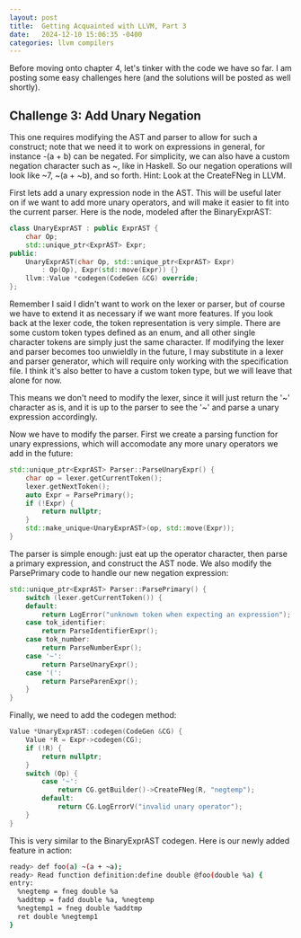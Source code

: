 ```yaml
---
layout: post
title:  Getting Acquainted with LLVM, Part 3
date:   2024-12-10 15:06:35 -0400
categories: llvm compilers
---
```


Before moving onto chapter 4, let's tinker with the code we have so far. I am posting some easy challenges here (and the solutions will be posted as well shortly).

## Challenge 3: Add Unary Negation

This one requires modifying the AST and parser to allow for such a construct; note that we need it to work on expressions in general, for instance -(a + b) can be negated. For simplicity, we can also have a custom negation character such as ~, like in Haskell. So our negation operations will look like ~7, ~(a + ~b), and so forth. Hint: Look at the CreateFNeg in LLVM. 

First lets add a unary expression node in the AST. This will be useful later on if we want to add more unary operators, and will make it easier to fit into the current parser. Here is the node, modeled after the BinaryExprAST: 

```cpp
class UnaryExprAST : public ExprAST {
    char Op;
    std::unique_ptr<ExprAST> Expr;
public:
    UnaryExprAST(char Op, std::unique_ptr<ExprAST> Expr) 
        : Op(Op), Expr(std::move(Expr)) {}
    llvm::Value *codegen(CodeGen &CG) override;
};
```

Remember I said I didn't want to work on the lexer or parser, but of course we have to extend it as necessary if we want more features. If you look back at the lexer code, the token representation is very simple. There are some custom token types defined as an enum, and all other single character tokens are simply just the same character. If modifying the lexer and parser becomes too unwieldly in the future, I may substitute in a lexer and parser generator, which will require only working with the specification file. I think it's also better to have a custom token type, but we will leave that alone for now. 

This means we don't need to modify the lexer, since it will just return the '~' character as is, and it is up to the parser to see the '~' and parse a unary expression accordingly. 

Now we have to modify the parser. First we create a parsing function for unary expressions, which will accomodate any more unary operators we add in the future: 

```cpp
std::unique_ptr<ExprAST> Parser::ParseUnaryExpr() {
    char op = lexer.getCurrentToken();
    lexer.getNextToken();
    auto Expr = ParsePrimary();
    if (!Expr) {
        return nullptr;
    }
    std::make_unique<UnaryExprAST>(op, std::move(Expr));
}
```

The parser is simple enough: just eat up the operator character, then parse a primary expression, and construct the AST node. We also modify the ParsePrimary code to handle our new negation expression:

```cpp
std::unique_ptr<ExprAST> Parser::ParsePrimary() {
    switch (lexer.getCurrentToken()) {
    default:
        return LogError("unknown token when expecting an expression");
    case tok_identifier:
        return ParseIdentifierExpr();
    case tok_number:
        return ParseNumberExpr();
    case '~': 
        return ParseUnaryExpr();
    case '(':
        return ParseParenExpr();
    }
}
```

Finally, we need to add the codegen method: 

```cpp
Value *UnaryExprAST::codegen(CodeGen &CG) {
    Value *R = Expr->codegen(CG);
    if (!R) {
        return nullptr;
    }
    switch (Op) {
        case '~':
            return CG.getBuilder()->CreateFNeg(R, "negtemp");
        default:
            return CG.LogErrorV("invalid unary operator");
    }
}
```

This is very similar to the BinaryExprAST codegen. Here is our newly added feature in action:

```bash
ready> def foo(a) ~(a + ~a);
ready> Read function definition:define double @foo(double %a) {
entry:
  %negtemp = fneg double %a
  %addtmp = fadd double %a, %negtemp
  %negtemp1 = fneg double %addtmp
  ret double %negtemp1
}
```
